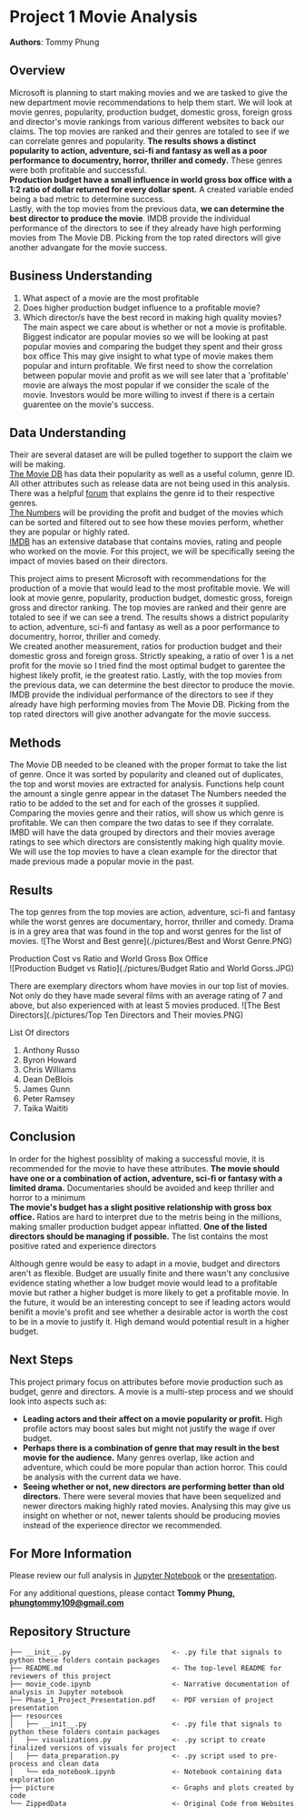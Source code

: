 # Project 1 Movie Analysis

**Authors**: Tommy Phung

## **Overview**
Microsoft is planning to start making movies and we are tasked to give the new department movie recommendations to help them start. We will look at movie genres, popularity, production budget, domestic gross, foreign gross and director's movie rankings from various different websites to back our claims. The top movies are ranked and their genres are totaled to see if we can correlate genres and popularity. **The results shows a distinct popularity to action, adventure, sci-fi and fantasy as well as a poor performance to documentry, horror, thriller and comedy.** These genres were both profitable and successful.  <br>
**Production budget have a small influence in world gross box office with a 1:2 ratio of dollar returned for every dollar spent.** A created variable ended being a bad metric to determine success. <br>
Lastly, with the top movies from the previous data, **we can determine the best director to produce the movie**. IMDB provide the individual performance of the directors to see if they already have high performing movies from The Movie DB. Picking from the top rated directors will give another advangate for the movie success.

## **Business Understanding**
1. What aspect of a movie are the most profitable
2. Does higher production budget influence to a profitable movie?
3. Which director/s have the best record in making high quality movies? <br>
The main aspect we care about is whether or not a movie is profitable. 
Biggest indicator are popular movies so we will be looking at past popular movies and comparing the budget they spent and their gross box office
This may give insight to what type of movie makes them popular and inturn profitable. We first need to show the correlation between popular movie and profit as we will see later that a 'profitable' movie are always the most popular if we consider the scale of the movie. Investors would be more willing to invest if there is a certain guarentee on the movie's success. 

## **Data Understanding**
Their are several dataset are will be pulled together to support the claim we will be making.  <br>
[The Movie DB](https://www.themoviedb.org/) has data their popularity as well as a useful column, genre ID. All other attributes such as release data are not being used in this analysis. There was a helpful [forum](https://www.themoviedb.org/talk/5daf6eb0ae36680011d7e6ee) that explains the genre id to their respective genres. <br>
[The Numbers](https://www.themoviedb.org/talk/5daf6eb0ae36680011d7e6ee) will be providing the profit and budget of the movies which can be sorted and filtered out to see how these movies perform, whether they are popular or highly rated. <br>
[IMDB](https://www.imdb.com/) has an extensive database that contains movies, rating and people who worked on the movie. For this project, we will be specifically seeing the impact of movies based on their directors. <br>

This project aims to present Microsoft with recommendations for the production of a movie that would lead to the most profitable movie.
We will look at movie genre, popularity, production budget, domestic gross, foreign gross and director ranking. 
The top movies are ranked and their genre are totaled to see if we can see a trend. The results shows a district popularity to action, adventure, sci-fi and fantasy 
as well as a poor performance to documentry, horror, thriller and comedy.  <br>
We created another measurement, ratios for production budget and their domestic gross and foreign gross. Strictly speaking, a ratio of over 1 is a net profit for the movie so I tried find the most optimal budget to garentee the highest likely profit, ie the greatest ratio. Lastly, with the top movies from the previous data, we can determine the best director to produce the movie. IMDB provide the individual performance of the directors to see if they already have high performing movies from The Movie DB. Picking from the top rated directors will give another advangate for the movie success. 
## Methods
The Movie DB needed to be cleaned with the proper format to take the list of genre. Once it was sorted by popularity and cleaned out of duplicates, the top and worst movies are extracted for analysis. Functions help count the amount a single genre appear in the dataset
The Numbers needed the ratio to be added to the set and for each of the grosses it supplied. Comparing the movies genre and their ratios, will show us which genre is profitable. We can then compare the two datas to see if they corralate. 
IMBD will have the data grouped by directors and their movies average ratings to see which directors are consistently making high quality movie. We will use the top movies to have a clean example for the director that made previous made a popular movie in the past. 

## Results
The top genres from the top movies are action, adventure, sci-fi and fantasy while the worst genres are documentary, horror, thriller and comedy. Drama is in a grey area that was found in the top and worst genres for the list of movies. 
![The Worst and Best genre](./pictures/Best and Worst Genre.PNG)

Production Cost vs Ratio and World Gross Box Office <br>
![Production Budget vs Ratio](./pictures/Budget Ratio and World Gorss.JPG)

There are exemplary directors whom have movies in our top list of movies. Not only do they have made several films with an average rating of 7 and above, but also experienced with at least 5 movies produced. 
![The Best Directors](./pictures/Top Ten Directors and Their movies.PNG)

List Of directors
1. Anthony Russo
2. Byron Howard
3. Chris Williams
4. Dean DeBlois
5. James Gunn 
6. Peter Ramsey
7. Taika Waititi

## Conclusion
In order for the highest possiblity of making a successful movie, it is recommended for the movie to have these attributes.
**The movie should have one or a combination of action, adventure, sci-fi or fantasy with a limited drama.** Documentaries should be avoided and keep thriller and horror to a minimum <br>
**The movie's budget has a slight positive relationship with gross box office.** Ratios are hard to interpret due to the metris being in the millions, making smaller production budget appear inflatted.
**One of the listed directors should be managing if possible.** The list contains the most positive rated and experience directors <br>

Although genre would be easy to adapt in a movie, budget and directors aren't as flexible. Budget are usually finite and there wasn't any conclusive evidence stating whether a low budget movie would lead to a profitable movie but rather a higher budget is more likely to get a profitable movie. 
In the future, it would be an interesting concept to see if leading actors would benifit a movie's profit and see whether a desirable actor is worth the cost to be in a movie to justify it. High demand would potential result in a higher budget. 


## Next Steps
This project primary focus on attributes before movie production such as budget, genre and directors. A movie is a multi-step process and we should look into aspects such as:
+ **Leading actors and their affect on a movie popularity or profit.** High profile actors may boost sales but might not justify the wage if over budget.
+ **Perhaps there is a combination of genre that may result in the best movie for the audience.** Many genres overlap, like action and adventure, which could be more popular than action horror. This could be analysis with the current data we have. 
+ **Seeing whether or not, new directors are performing better than old directors.** There were several movies that have been sequelized and newer directors making highly rated movies. Analysing this may give us insight on whether or not, newer talents should be producing movies instead of the experience director we recommended. 
## For More Information

Please review our full analysis in [Jupyter Notebook](./movie_code.ipynb) or the [presentation](./presentation.pdf).

For any additional questions, please contact **Tommy Phung, phungtommy109@gmail.com**

## Repository Structure

```
├── __init__.py                         <- .py file that signals to python these folders contain packages
├── README.md                           <- The top-level README for reviewers of this project
├── movie_code.ipynb                    <- Narrative documentation of analysis in Jupyter notebook
├── Phase_1_Project_Presentation.pdf    <- PDF version of project presentation
├── resources
│   ├── __init__.py                     <- .py file that signals to python these folders contain packages
│   ├── visualizations.py               <- .py script to create finalized versions of visuals for project
│   ├── data_preparation.py             <- .py script used to pre-process and clean data
│   └── eda_notebook.ipynb              <- Notebook containing data exploration
├── picture                             <- Graphs and plots created by code
└── ZippedData                          <- Original Code from Websites
```
